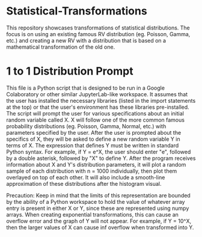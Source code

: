 # Statistical-Transformations
This repository showcases transformations of statistical distributions. The focus is on using an existing famous RV distribution (eg. Poisson, Gamma, etc.) and creating a new RV with a distribution that is based on a mathematical transformation of the old one.


# 1 to 1 Distribution Prompt
This file is a Python script that is designed to be run in a Google Colaboratory or other similar JupyterLab-like workspace. It assumes that the user has installed the necessary libraries (listed in the import statements at the top) or that the user's environment has these libraries pre-installed.
The script will prompt the user for various specifications about an initial random variable called X. X will follow one of the more common famous probability distributions (eg. Poisson, Gamma, Normal, etc.) with parameters specified by the user. After the user is prompted about the specifics of X, they will be asked to define a new random variable Y in terms of X. The expression that defines Y must be written in standard Python syntax. For example, if Y = e^X, the user should enter "e", followed by a double asterisk, followed by "X" to define Y.
After the program receives information about X and Y's distribution parameters, it will plot a random sample of each distribution with n = 1000 individually, then plot them overlayed on top of each other. It will also include a smooth-line approximation of these distributions after the histogram visual.

Precaution: Keep in mind that the limits of this representation are bounded by the ability of a Python workspace to hold the value of whatever array entry is present in either X or Y, since these are represented using numpy arrays. When creating exponential transformations, this can cause an overflow error and the graph of Y will not appear. For example, if Y = 10^X, then the larger values of X can cause inf overflow when transformed into Y. 
